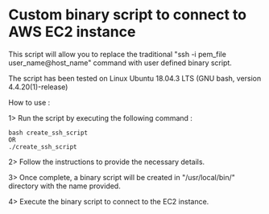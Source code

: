 # Custom binary script to connect to AWS EC2 instance

This script will allow you to replace the traditional "ssh -i pem_file user_name@host_name" command with user defined binary script.

The script has been tested on Linux Ubuntu 18.04.3 LTS (GNU bash, version 4.4.20(1)-release)

How to use :

1> Run the script by executing the following command :

	bash create_ssh_script 
	OR
	./create_ssh_script

2> Follow the instructions to provide the necessary details. 

3> Once complete, a binary script will be created in "/usr/local/bin/" directory with the name provided.

4> Execute the binary script to connect to the EC2 instance. 
